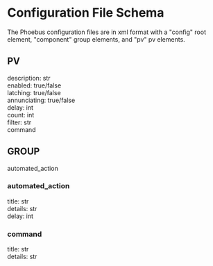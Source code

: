 # Configuration File Schema

The Phoebus configuration files are in xml format with a "config" root element, "component" group elements, and "pv" pv elements.


## PV
description: str  
enabled: true/false  
latching: true/false  
annunciating: true/false  
delay: int  
count: int  
filter: str  
command

## GROUP
automated_action

### automated_action
title: str    
details: str    
delay: int  

### command
title: str  
details: str  
